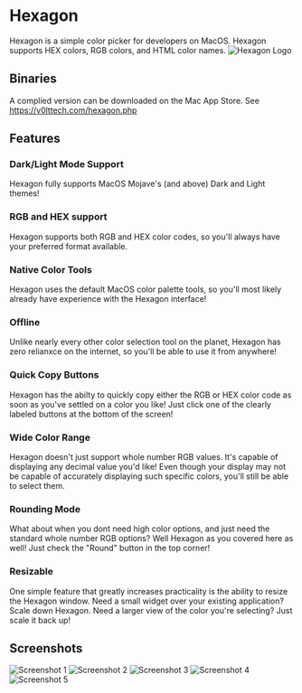 # Hexagon
Hexagon is a simple color picker for developers on MacOS. Hexagon supports HEX colors, RGB colors, and HTML color names.
![Hexagon Logo](https://v0lttech.com/assets/img/hexagonlogo.png)

## Binaries
A complied version can be downloaded on the Mac App Store. See https://v0lttech.com/hexagon.php

## Features
### Dark/Light Mode Support
Hexagon fully supports MacOS Mojave's (and above) Dark and Light themes!

### RGB and HEX support
Hexagon supports both RGB and HEX color codes, so you'll always have your preferred format available.

### Native Color Tools
Hexagon uses the default MacOS color palette tools, so you'll most likely already have experience with the Hexagon interface!

### Offline
Unlike nearly every other color selection tool on the planet, Hexagon has zero relianxce on the internet, so you'll be able to use it from anywhere!

### Quick Copy Buttons
Hexagon has the abilty to quickly copy either the RGB or HEX color code as soon as you've settled on a color you like! Just click one of the clearly labeled buttons at the bottom of the screen!

### Wide Color Range
Hexagon doesn't just support whole number RGB values. It's capable of displaying any decimal value you'd like! Even though your display may not be capable of accurately displaying such specific colors, you'll still be able to select them.

### Rounding Mode
What about when you dont need high color options, and just need the standard whole number RGB options? Well Hexagon as you covered here as well! Just check the "Round" button in the top corner!

### Resizable
One simple feature that greatly increases practicality is the ability to resize the Hexagon window. Need a small widget over your existing application? Scale down Hexagon. Need a larger view of the color you're selecting? Just scale it back up!


## Screenshots
![Screenshot 1](https://v0lttech.com/files/images/hexagon/1.png)
![Screenshot 2](https://v0lttech.com/files/images/hexagon/2.png)
![Screenshot 3](https://v0lttech.com/files/images/hexagon/3.png)
![Screenshot 4](https://v0lttech.com/files/images/hexagon/4.png)
![Screenshot 5](https://v0lttech.com/files/images/hexagon/5.png)

